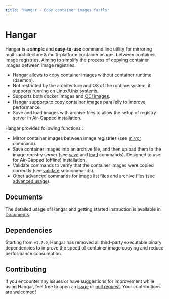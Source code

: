 ```yaml
---
title: "Hangar - Copy container images fastly"
---
```


# Hangar

Hangar is a **simple** and **easy-to-use** command line utility for mirroring multi-architecture & multi-platform container images between container image registries. Aiming to simplify the process of copying container images between image registries.

- Hangar allows to copy container images without container runtime (daemon).
- Not restricted by the architecture and OS of the runtime system, it supports running on Linux/Unix systems.
- Supports both docker images and [OCI images](https://github.com/opencontainers/image-spec).
- Hangar supports to copy container images parallelly to improve performance.
- Save and load images with archive files to allow the setup of registry server in Air-Gapped installation.

Hangar provides following functions：

- Mirror container images between image registries (see [mirror](/v1.7/mirror/mirror) command).
- Save container images into an archive file, and then upload them to the image registry server (see [save](/v1.7/save/save) and [load](/v1.7/load/load) commands). Designed to use for Air-Gapped (offline) installation.
- Validate commands to verify that the container images were copied correctly (see [validate](/v1.7/advanced/validate) subcommands).
- Other advanced commands for image list files and archive files (see [advanced usage](/v1.7/advanced/)).

## Documents

The detailed usage of Hangar and getting started instruction is available in [Documents](/v1.7/).

## Dependencies

Starting from `v1.7.0`, Hangar has removed all third-party executable binary dependencies to improve the speed of container image copying and reduce performance consumption.

## Contributing

If you encounter any issues or have suggestions for improvement while using Hangar, feel free to open an [issue](https://github.com/cnrancher/hangar/issues) or [pull request](https://github.com/cnrancher/hangar/pulls). Your contributions are welcomed!
